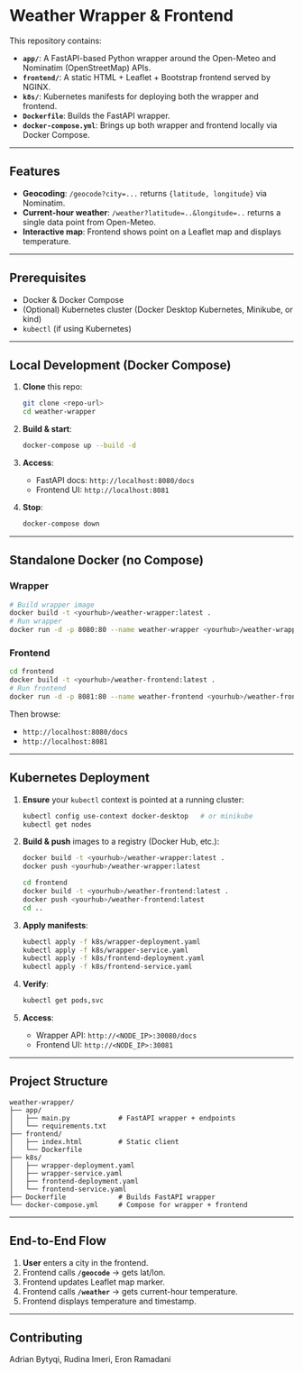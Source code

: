 # Weather Wrapper & Frontend

This repository contains:

- **`app/`**: A FastAPI-based Python wrapper around the Open-Meteo and Nominatim (OpenStreetMap) APIs.
- **`frontend/`**: A static HTML + Leaflet + Bootstrap frontend served by NGINX.
- **`k8s/`**: Kubernetes manifests for deploying both the wrapper and frontend.
- **`Dockerfile`**: Builds the FastAPI wrapper.
- **`docker-compose.yml`**: Brings up both wrapper and frontend locally via Docker Compose.

---

## Features

- **Geocoding**: `/geocode?city=...` returns `{latitude, longitude}` via Nominatim.
- **Current-hour weather**: `/weather?latitude=..&longitude=..` returns a single data point from Open-Meteo.
- **Interactive map**: Frontend shows point on a Leaflet map and displays temperature.

---

## Prerequisites

- Docker & Docker Compose
- (Optional) Kubernetes cluster (Docker Desktop Kubernetes, Minikube, or kind)
- `kubectl` (if using Kubernetes)

---

## Local Development (Docker Compose)

1. **Clone** this repo:
   ```bash
   git clone <repo-url>
   cd weather-wrapper
   ```

2. **Build & start**:
   ```bash
   docker-compose up --build -d
   ```

3. **Access**:
   - FastAPI docs:  `http://localhost:8080/docs`
   - Frontend UI:   `http://localhost:8081`

4. **Stop**:
   ```bash
   docker-compose down
   ```

---

## Standalone Docker (no Compose)

### Wrapper

```bash
# Build wrapper image
docker build -t <yourhub>/weather-wrapper:latest .
# Run wrapper
docker run -d -p 8080:80 --name weather-wrapper <yourhub>/weather-wrapper:latest
```

### Frontend

```bash
cd frontend
docker build -t <yourhub>/weather-frontend:latest .
# Run frontend
docker run -d -p 8081:80 --name weather-frontend <yourhub>/weather-frontend:latest
```

Then browse:
- `http://localhost:8080/docs`
- `http://localhost:8081`

---

## Kubernetes Deployment

1. **Ensure** your `kubectl` context is pointed at a running cluster:
   ```bash
   kubectl config use-context docker-desktop   # or minikube
   kubectl get nodes
   ```

2. **Build & push** images to a registry (Docker Hub, etc.):
   ```bash
   docker build -t <yourhub>/weather-wrapper:latest .
   docker push <yourhub>/weather-wrapper:latest

   cd frontend
   docker build -t <yourhub>/weather-frontend:latest .
   docker push <yourhub>/weather-frontend:latest
   cd ..
   ```

3. **Apply manifests**:
   ```bash
   kubectl apply -f k8s/wrapper-deployment.yaml
   kubectl apply -f k8s/wrapper-service.yaml
   kubectl apply -f k8s/frontend-deployment.yaml
   kubectl apply -f k8s/frontend-service.yaml
   ```

4. **Verify**:
   ```bash
   kubectl get pods,svc
   ```

5. **Access**:
   - Wrapper API:  `http://<NODE_IP>:30080/docs`
   - Frontend UI:  `http://<NODE_IP>:30081`

---

## Project Structure

```
weather-wrapper/
├── app/
│   ├── main.py            # FastAPI wrapper + endpoints
│   └── requirements.txt
├── frontend/
│   ├── index.html         # Static client
│   └── Dockerfile
├── k8s/
│   ├── wrapper-deployment.yaml
│   ├── wrapper-service.yaml
│   ├── frontend-deployment.yaml
│   └── frontend-service.yaml
├── Dockerfile             # Builds FastAPI wrapper
└── docker-compose.yml     # Compose for wrapper + frontend
```

---

## End-to-End Flow

1. **User** enters a city in the frontend.
2. Frontend calls **`/geocode`** → gets lat/lon.
3. Frontend updates Leaflet map marker.
4. Frontend calls **`/weather`** → gets current-hour temperature.
5. Frontend displays temperature and timestamp.

---

## Contributing

Adrian Bytyqi, Rudina Imeri, Eron Ramadani